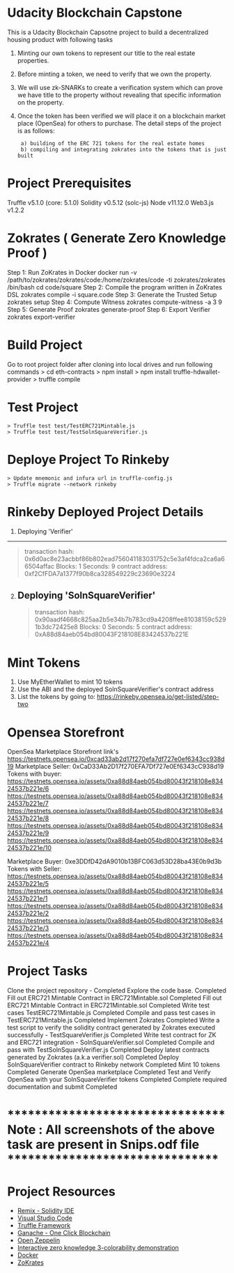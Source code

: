 # Udacity Blockchain Capstone
This is a Udacity Blockchain Capsotne project to build a decentralized housing product with following tasks
1) Minting our own tokens to represent our title to the real estate properties. 
2) Before minting a token, we need to verify that we own the property. 
3) We will use zk-SNARKs to create a verification system which can prove we have title to the property without revealing that specific information on the property. 
4) Once the token has been verified we will place it on a blockchain market place (OpenSea) for others to purchase. The detail steps of the project is as follows:

        a) building of the ERC 721 tokens for the real estate homes
        b) compiling and integrating zokrates into the tokens that is just built

# Project Prerequisites 
Truffle v5.1.0 (core: 5.1.0)
Solidity v0.5.12 (solc-js)
Node v11.12.0
Web3.js v1.2.2

# Zokrates ( Generate Zero Knowledge Proof )
Step 1: Run ZoKrates in Docker
        docker run -v /path/to/zokrates/zokrates/code:/home/zokrates/code -ti zokrates/zokrates /bin/bash
        cd code/square
Step 2: Compile the program written in ZoKrates DSL
        zokrates compile -i square.code
Step 3: Generate the Trusted Setup
        zokrates setup
Step 4: Compute Witness
        zokrates compute-witness -a 3 9
Step 5: Generate Proof
        zokrates generate-proof
Step 6: Export Verifier
        zokrates export-verifier

# Build Project 
Go to root project folder after cloning into local drives and run following commands 
    > cd eth-contracts
    > npm install
    > npm install truffle-hdwallet-provider
    > truffle compile

# Test Project
    > Truffle test test/TestERC721Mintable.js
    > Truffle test test/TestSolnSquareVerifier.js

# Deploye Project To Rinkeby
    > Update mnemonic and infura url in truffle-config.js
    > Truffle migrate --network rinkeby

# Rinkeby Deployed Project Details
1)  Deploying 'Verifier'
   --------------------
   > transaction hash:    0x6d0ac8e23acbbf86b802ead756041183031752c5e3af4fdca2ca6a66504affac
   > Blocks: 1            Seconds: 9
   > contract address:    0xf2CfFDA7a1377f90b8ca328549229c23690e3224
2) Deploying 'SolnSquareVerifier'
   ------------------------------
   > transaction hash:    0x90aadf4668c825aa2b5e34b7b783cd9a4208ffee81038159c5291b3dc72425e8
   > Blocks: 0            Seconds: 5
   > contract address:    0xA88d84aeb054bd80043F218108E83424537b221E


# Mint Tokens
1) Use MyEtherWallet to mint 10 tokens
2) Use the ABI and the deployed SolnSquareVerifier's contract address
3) List the tokens by going to: https://rinkeby.opensea.io/get-listed/step-two

# Opensea Storefront
OpenSea Marketplace Storefront link's https://testnets.opensea.io/0xcad33ab2d17f270efa7df727e0ef6343cc938d19
Marketplace Seller: 0xCaD33Ab2D17f270EFA7Df727e0Ef6343cC938d19
Tokens with buyer:
https://testnets.opensea.io/assets/0xa88d84aeb054bd80043f218108e83424537b221e/6
https://testnets.opensea.io/assets/0xa88d84aeb054bd80043f218108e83424537b221e/7
https://testnets.opensea.io/assets/0xa88d84aeb054bd80043f218108e83424537b221e/8
https://testnets.opensea.io/assets/0xa88d84aeb054bd80043f218108e83424537b221e/9
https://testnets.opensea.io/assets/0xa88d84aeb054bd80043f218108e83424537b221e/10

Marketplace Buyer: 0xe3DDfD42dA9010b13BFC063d53D28ba43E0b9d3b
Tokens with Seller:
https://testnets.opensea.io/assets/0xa88d84aeb054bd80043f218108e83424537b221e/5
https://testnets.opensea.io/assets/0xa88d84aeb054bd80043f218108e83424537b221e/1
https://testnets.opensea.io/assets/0xa88d84aeb054bd80043f218108e83424537b221e/2
https://testnets.opensea.io/assets/0xa88d84aeb054bd80043f218108e83424537b221e/3
https://testnets.opensea.io/assets/0xa88d84aeb054bd80043f218108e83424537b221e/4

# Project Tasks
Clone the project repository -                                                                                                  Completed
Explore the code base.                                                                                                          Completed
Fill out ERC721 Mintable Contract in ERC721Mintable.sol                                                                         Completed
Fill out ERC721 Mintable Contract in ERC721Mintable.sol                                                                         Completed
Write test cases TestERC721Mintable.js                                                                                          Completed
Compile and pass test cases in TestERC721Mintable.js                                                                            Completed
Implement Zokrates                                                                                                              Completed
Write a test script to verify the solidity contract generated by Zokrates executed successfully - TestSquareVerifier.js         Completed
Write test contract for ZK and ERC721 integration - SolnSquareVerifier.sol	                                                    Completed
Compile and pass with TestSolnSquareVerifier.js                                                                                 Completed
Deploy latest contracts generated by Zokrates (a.k.a verifier.sol)                                                              Completed
Deploy SolnSquareVerifier contract to Rinkeby network                                                                           Completed
Mint 10 tokens	                                                                                                                Completed
Generate OpenSea marketplace                                                                                                    Completed
Test and Verify OpenSea with your SolnSquareVerifier tokens	                                                                    Completed
Complete required documentation and submit	                                                                                    Completed

# ******************************** Note : All screenshots of the above task are present in Snips.odf file *******************************

# Project Resources
* [Remix - Solidity IDE](https://remix.ethereum.org/)
* [Visual Studio Code](https://code.visualstudio.com/)
* [Truffle Framework](https://truffleframework.com/)
* [Ganache - One Click Blockchain](https://truffleframework.com/ganache)
* [Open Zeppelin ](https://openzeppelin.org/)
* [Interactive zero knowledge 3-colorability demonstration](http://web.mit.edu/~ezyang/Public/graph/svg.html)
* [Docker](https://docs.docker.com/install/)
* [ZoKrates](https://github.com/Zokrates/ZoKrates)
